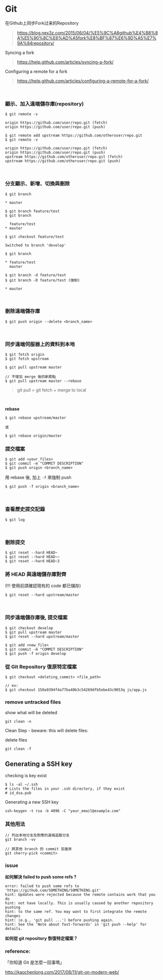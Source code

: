 # Git

在Github上同步Fork过来的Repository
> https://blog.nex3z.com/2015/06/04/%E5%9C%A8github%E4%B8%8A%E5%90%8C%E6%AD%A5fork%E8%BF%87%E6%9D%A5%E7%9A%84repository/

Syncing a fork
> https://help.github.com/articles/syncing-a-fork/

Configuring a remote for a fork
> https://help.github.com/articles/configuring-a-remote-for-a-fork/

<br>

### 顯示、加入遠端儲存庫(repository)
```
$ git remote -v

origin https://github.com/user/repo.git (fetch)
origin https://github.com/user/repo.git (push)

$ git remote add upstream https://github.com/otheruser/repo.git
$ git remote -v

origin https://github.com/user/repo.git (fetch)
origin https://github.com/user/repo.git (push)
upstream https://github.com/otheruser/repo.git (fetch)
upstream https://github.com/otheruser/repo.git (push)
```
<br>

### 分支顯示、新增、切換與刪除
```
$ git branch

* master

$ git branch feature/test
$ git branch

  feature/test
* master
  
$ git checkout feature/test

Switched to branch 'develop'

$ git branch

* feature/test
  master
  
$ git branch -d feature/test
$ git branch -D feature/test (強制)

* master
```
<br>

### 刪除遠端儲存庫
```
$ git push origin --delete <branch_name>
```

<br>

### 同步遠端伺服器上的資料到本地
```
$ git fetch origin
$ git fetch upstream
```

```
$ git pull upstream master

// 不增加 merge 後的新節點 
$ git pull upstream master --rebase
```

> git pull = git fetch + merge to local

<br>

**rebase**
```
$ git rebase upstream/master

或

$ git rebase origin/master
```

### 提交檔案
```
$ git add <your_files>
$ git commit -m "COMMIT DESCRIPTION"
$ git push origin <branch_name>
```

用 rebase 後, 加上 ``-f`` 來強制 push
```
$ git push -f origin <branch_name>
```

<br>

### 查看歷史提交記錄
```
$ git log
```

<br>

### 刪除提交
```
$ git reset --hard HEAD~
$ git reset --hard HEAD~~
$ git reset --hard HEAD~3
```

### 將 HEAD 與遠端儲存庫對齊
(!!! 使用前請確認現有的 code 都已儲存)
```
$ git reset --hard upstream/master
```

<br />

### 同步遠端儲存庫後, 提交檔案
```
$ git checkout develop
$ git pull upstream master
$ git reset --hard upstream/master

$ git add <new_file>
$ git commit -m "COMMIT DESCRIPTION"
$ git push -f origin develop
```

### 從 Git Repository 復原特定檔案

```
$ git checkout <deleting_commit> <file_path>

// ex:
$ git checkout 150a9394f4a77ba40b3c54269dfb5ebe43c9053q js/app.js
```

### remove untracked files

show what will be deleted
```
git clean -n
```
Clean Step - beware: this will delete files:

delete files
```
git clean -f
```

## Generating a SSH key

checking is key exist
```
$ ls -al ~/.ssh
# Lists the files in your .ssh directory, if they exist
# id_dsa.pub
```

Generating a new SSH key

```
ssh-keygen -t rsa -b 4096 -C "your_email@example.com"
```

### 其他用法

```
// 列出本地分支及對應的遠端追蹤分支
git branch -vv

// 將其他 branch 的 commit 加進來
git cherry-pick <commit>
```

### issue

**如何解決 failed to push some refs ?**
```
error: failed to push some refs to 'https://github.com/SOMETHING/SOMETHING.git'
hint: Updates were rejected because the remote contains work that you do
hint: not have locally. This is usually caused by another repository pushing
hint: to the same ref. You may want to first integrate the remote changes
hint: (e.g., 'git pull ...') before pushing again.
hint: See the 'Note about fast-forwards' in 'git push --help' for details.
```

**如何從 git repository 恢復特定檔案？**

### reference:

「你知道 Git 是怎麼一回事嗎」

http://kaochenlong.com/2017/08/11/git-on-modern-web/
